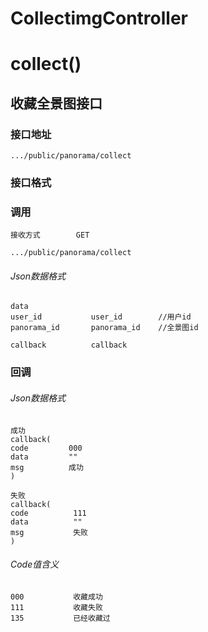 # CollectimgController #
# collect()
## 收藏全景图接口


### 接口地址


```
.../public/panorama/collect
```

### 接口格式

### 调用

```
接收方式        GET
```

```
.../public/panorama/collect
```

###### Json数据格式
```
data
user_id           user_id        //用户id
panorama_id       panorama_id    //全景图id

callback          callback
```

### 回调
###### Json数据格式

```
成功
callback(
code         000
data         ""
msg          成功
)
```

```
失败
callback(
code          111
data          ""
msg           失败
)
```
###### Code值含义

```
000           收藏成功
111           收藏失败
135           已经收藏过
```